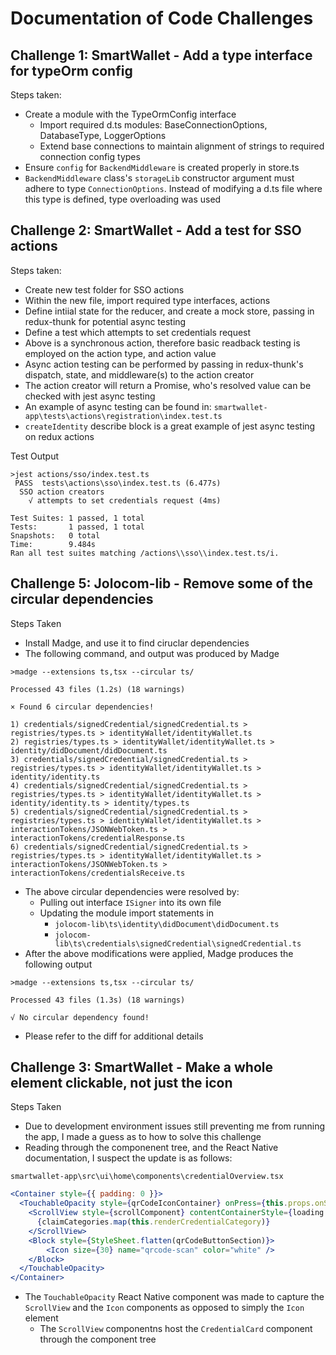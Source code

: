 # Documentation of Code Challenges

## Challenge 1: SmartWallet - Add a type interface for typeOrm config

Steps taken:

- Create a module with the TypeOrmConfig interface
  - Import required d.ts modules: BaseConnectionOptions, DatabaseType, LoggerOptions
  - Extend base connections to maintain alignment of strings to required connection config types
- Ensure ```config``` for ```BackendMiddleware``` is created properly in store.ts
- ```BackendMiddleware``` class's ```storageLib``` constructor argument must adhere to type ```ConnectionOptions```. Instead of modifying a d.ts file where this type is defined, type overloading was used

## Challenge 2: SmartWallet - Add a test for SSO actions

Steps taken:

- Create new test folder for SSO actions
- Within the new file, import required type interfaces, actions
- Define intiial state for the reducer, and create a mock store, passing in redux-thunk for potential async testing
- Define a test which attempts to set credentials request
- Above is a synchronous action, therefore basic readback testing is employed on the action type, and action value
- Async action testing can be performed by passing in redux-thunk's dispatch, state, and middleware(s) to the action creator
- The action creator will return a Promise, who's resolved value can be checked with jest async testing
- An example of async testing can be found in: `smartwallet-app\tests\actions\registration\index.test.ts`
- `createIdentity` describe block is a great example of jest async testing on redux actions

Test Output

```
>jest actions/sso/index.test.ts
 PASS  tests\actions\sso\index.test.ts (6.477s)
  SSO action creators
    √ attempts to set credentials request (4ms)

Test Suites: 1 passed, 1 total
Tests:       1 passed, 1 total
Snapshots:   0 total
Time:        9.484s
Ran all test suites matching /actions\\sso\\index.test.ts/i.
```

## Challenge 5: Jolocom-lib - Remove some of the circular dependencies

Steps Taken

- Install Madge, and use it to find ciruclar dependencies
- The following command, and output was produced by Madge

```
>madge --extensions ts,tsx --circular ts/

Processed 43 files (1.2s) (18 warnings)

× Found 6 circular dependencies!

1) credentials/signedCredential/signedCredential.ts > registries/types.ts > identityWallet/identityWallet.ts
2) registries/types.ts > identityWallet/identityWallet.ts > identity/didDocument/didDocument.ts
3) credentials/signedCredential/signedCredential.ts > registries/types.ts > identityWallet/identityWallet.ts > identity/identity.ts
4) credentials/signedCredential/signedCredential.ts > registries/types.ts > identityWallet/identityWallet.ts > identity/identity.ts > identity/types.ts
5) credentials/signedCredential/signedCredential.ts > registries/types.ts > identityWallet/identityWallet.ts > interactionTokens/JSONWebToken.ts > interactionTokens/credentialResponse.ts
6) credentials/signedCredential/signedCredential.ts > registries/types.ts > identityWallet/identityWallet.ts > interactionTokens/JSONWebToken.ts > interactionTokens/credentialsReceive.ts
```

- The above circular dependencies were resolved by:
  - Pulling out interface `ISigner` into its own file
  - Updating the module import statements in
    - `jolocom-lib\ts\identity\didDocument\didDocument.ts`
    - `jolocom-lib\ts\credentials\signedCredential\signedCredential.ts`
- After the above modifications were applied, Madge produces the following output

```
>madge --extensions ts,tsx --circular ts/

Processed 43 files (1.3s) (18 warnings)

√ No circular dependency found!
```

- Please refer to the diff for additional details

## Challenge 3: SmartWallet - Make a whole element clickable, not just the icon

Steps Taken

- Due to development environment issues still preventing me from running the app, I made a guess as to how to solve this challenge
- Reading through the componenent tree, and the React Native documentation, I suspect the update is as follows:

`smartwallet-app\src\ui\home\components\credentialOverview.tsx`

```jsx
<Container style={{ padding: 0 }}>
  <TouchableOpacity style={qrCodeIconContainer} onPress={this.props.onScannerStart}>
    <ScrollView style={scrollComponent} contentContainerStyle={loading ? scrollComponentLoading : {}}>
      {claimCategories.map(this.renderCredentialCategory)}
    </ScrollView>
    <Block style={StyleSheet.flatten(qrCodeButtonSection)}>
        <Icon size={30} name="qrcode-scan" color="white" />
    </Block>
  </TouchableOpacity>
</Container>
```

- The `TouchableOpacity` React Native component was made to capture the `ScrollView` and the `Icon` components as opposed to simply the `Icon` element
  - The `ScrollView` componentns host the `CredentialCard` component through the component tree
